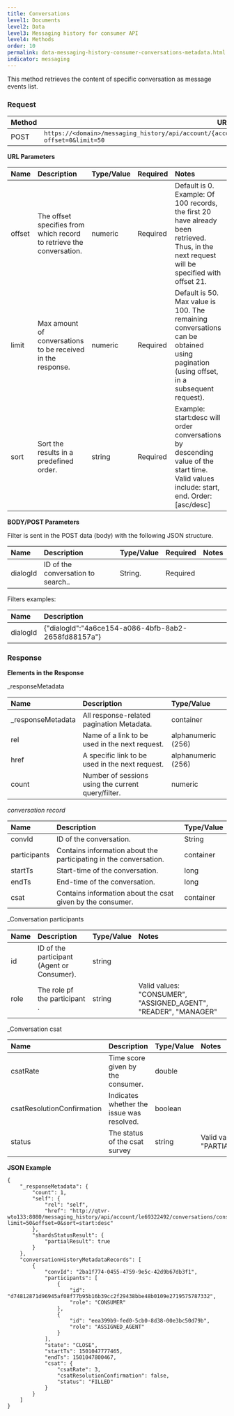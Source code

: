 ```yaml
---
title: Conversations
level1: Documents
level2: Data
level3: Messaging history for consumer API
level4: Methods
order: 10
permalink: data-messaging-history-consumer-conversations-metadata.html
indicator: messaging
---
```


This method retrieves the content of specific conversation as message events list.

### Request

Method | URL
------ | ---------------------------------------------------------------------------------------------------
POST   | `https://<domain>/messaging_history/api/account/{accountID}/conversations/conversation/content/search?offset=0&limit=50`

**URL Parameters**

Name   | Description                                                          | Type/Value | Required | Notes
:----- | :------------------------------------------------------------------- | :--------- | :------- | :--------------------------------------------------------------------------------------------------------------------------------------------
offset | The offset specifies from which record to retrieve the conversation. | numeric    | Required | Default is 0\. Example: Of 100 records, the first 20 have already been retrieved. Thus, in the next request will be specified with offset 21.
limit  | Max amount of conversations to be received in the response.          | numeric    | Required | Default is 50\. Max value is 100\. The remaining conversations can be obtained using pagination (using offset, in a subsequent request).
sort   | Sort the results in a predefined order.                              | string     | Required | Example: start:desc will order conversations by descending value of the start time. Valid values include: start, end. Order:[asc/desc]

**BODY/POST Parameters**

Filter is sent in the POST data (body) with the following JSON structure.

Name        | Description                        | Type/Value | Required | Notes
:---------- | :----------------------------------| :----------| :------- | :----
dialogId    | ID of the conversation to search.. | String.    | Required | 


Filters examples:

Name                | Description
:------------------ | :----------------------------------------------------------------------------------------------------------------------------------------------------------------------------------------------------------------------
dialogId            | {"dialogId":"4a6ce154-a086-4bfb-8ab2-2658fd88157a"}

### Response

**Elements in the Response**

_responseMetadata

Name              | Description                                        | Type/Value
:---------------- | :------------------------------------------------- | :-----------------
_responseMetadata | All response-related pagination Metadata.          | container
rel               | Name of a link to be used in the next request.     | alphanumeric (256)
href              | A specific link to be used in the next request.    | alphanumeric (256)
count             | Number of sessions using the current query/filter. | numeric

_conversation record_

Name                 | Description                                                       | Type/Value
:------------------- | :---------------------------------------------------------------- | :---------
convId               | ID of the conversation.                                           | String     |
participants         | Contains information about the participating in the conversation. | container  |
startTs              | Start-time of the conversation.                                   | long       |
endTs                | End-time of the conversation.                                     | long       |
csat                 | Contains information about the csat given by the consumer.        | container  |

_Conversation participants

Name                 | Description                                 | Type/Value | Notes
:------------------- | :-------------------------------------------| :--------- | :------------------------------------------------------------------------------------------------------------
id                   | ID of the participant (Agent or Consumer).  | string     |
role                 | The role pf the participant .               | string     | Valid values: "CONSUMER", "ASSIGNED_AGENT", "READER", "MANAGER"


_Conversation csat

Name          | Description                                 | Type/Value | Notes
:------------ | :------------------------------------------ | :--------- | :-------------------------------------------------
csatRate                   | Time score given by the consumer.           | double     |
csatResolutionConfirmation | Indicates whether the issue was resolved.   | boolean    |
status                     | The status of the csat survey               | string     | Valid values: "FILLED", "PARTIALLY_FILLED","SKIPPED"

**JSON Example**

```
{
    "_responseMetadata": {
        "count": 1,
        "self": {
            "rel": "self",
            "href": "http://qtvr-wto133:8080/messaging_history/api/account/le69322492/conversations/consumer/metadata/search?limit=50&offset=0&sort=start:desc"
        },
        "shardsStatusResult": {
            "partialResult": true
        }
    },
    "conversationHistoryMetadataRecords": [
        {
            "convId": "2ba1f774-0455-4759-9e5c-42d9b67db3f1",
            "participants": [
                {
                    "id": "d74812871d96945af08f77b95b16b39cc2f29438bbe48b0109e2719575787332",
                    "role": "CONSUMER"
                },
                {
                    "id": "eea399b9-fed0-5cb0-8d38-00e3bc50d79b",
                    "role": "ASSIGNED_AGENT"
                }
            ],
            "state": "CLOSE",
            "startTs": 1501047777465,
            "endTs": 1501047800467,
            "csat": {
                "csatRate": 3,
                "csatResolutionConfirmation": false,
                "status": "FILLED"
            }
        }
    ]
}
```
